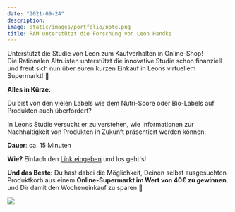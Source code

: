 ```yaml
---
date: "2021-09-24"
description: 
image: static/images/portfolio/note.png
title: RAM unterstützt die Forschung von Leon Handke
---
```


Unterstützt die Studie von Leon zum Kaufverhalten in Online-Shop!<br>Die Rationalen Altruisten unterstützt die innovative Studie schon finanziell und freut sich nun über euren kurzen Einkauf in Leons virtuellem Supermarkt! 🛒 

**Alles in Kürze:**

Du bist von den vielen Labels wie dem Nutri-Score oder Bio-Labels auf Produkten auch überfordert?

In Leons Studie versucht er zu verstehen, wie Informationen zur Nachhaltigkeit von Produkten in Zukunft präsentiert werden können.

**Dauer**: ca. 15 Minuten

**Wie?** Einfach den [Link eingeben](https://www.soscisurvey.de/produktlabels/) und los geht's! 

**Und das Beste:** Du hast dabei die Möglichkeit, Deinen selbst ausgesuchten Produktkorb aus einem **Online-Supermarkt im Wert von 40€ zu gewinnen**, und Dir damit den Wocheneinkauf zu sparen 🥳

![](/images/portfolio/supermarket.png)
